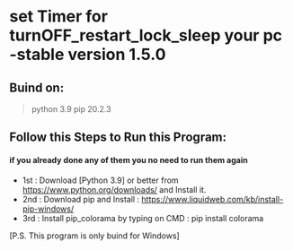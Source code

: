 # set Timer for turnOFF_restart_lock_sleep your pc  -stable version 1.5.0



## Buind on:
> python 3.9
>pip 20.2.3


## Follow this Steps to Run this Program:
#### if you already done any of them you no need to run them again
* 1st : Download [Python 3.9] or better from https://www.python.org/downloads/  and Install it.
* 2nd : Download pip and Install : https://www.liquidweb.com/kb/install-pip-windows/
* 3rd : Install pip_colorama by typing on CMD : pip install colorama 




[P.S. This program is only buind for Windows]
